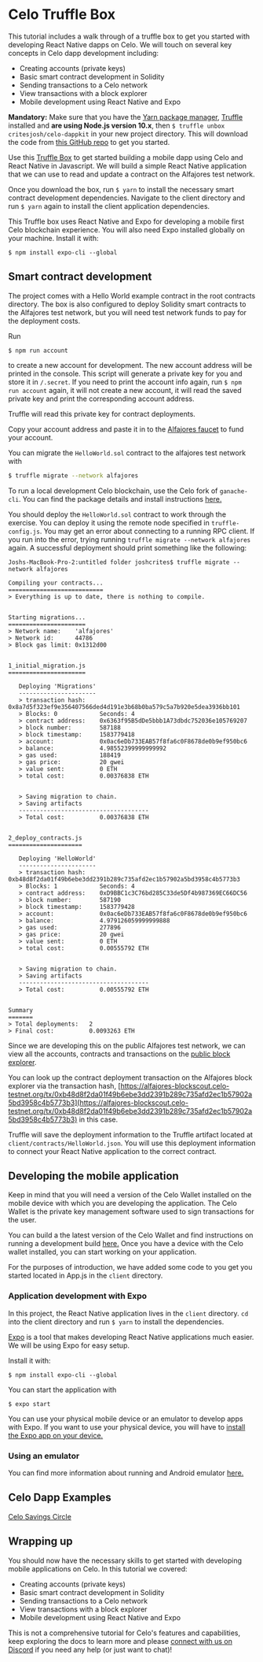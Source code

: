# Celo Truffle Box

This tutorial includes a walk through of a truffle box to get you started with developing React Native dapps on Celo. We will touch on several key concepts in Celo dapp development including:
 - Creating accounts (private keys)
 - Basic smart contract development in Solidity
 - Sending transactions to a Celo network
 - View transactions with a block explorer
 - Mobile development using React Native and Expo

**Mandatory:** Make sure that you have the [Yarn package manager](https://yarnpkg.com/), [Truffle](https://www.trufflesuite.com/truffle) installed and **are using Node.js version 10.x**, then `$ truffle unbox critesjosh/celo-dappkit` in your new project directory. This will download the code from [this GitHub repo](https://github.com/critesjosh/celo-dappkit) to get you started.

Use this [Truffle Box](https://www.trufflesuite.com/boxes) to get started building a mobile dapp using Celo and React Native in Javascript. We will build a simple React Native application that we can use to read and update a contract on the Alfajores test network.

Once you download the box, run `$ yarn` to install the necessary smart contract development dependencies. Navigate to the client directory and run `$ yarn` again to install the client application dependencies.

This Truffle box uses React Native and Expo for developing a mobile first Celo blockchain experience. You will also need Expo installed globally on your machine. Install it with:

```
$ npm install expo-cli --global
```

## Smart contract development

The project comes with a Hello World example contract in the root contracts directory. The box is also configured to deploy Solidity smart contracts to the Alfajores test network, but you will need test network funds to pay for the deployment costs. 

Run
```
$ npm run account
```
to create a new account for development. The new account address will be printed in the console. This script will generate a private key for you and store it in `/.secret`. If you need to print the account info again, run `$ npm run account` again, it will not create a new account, it will read the saved private key and print the corresponding account address. 

Truffle will read this private key for contract deployments. 

Copy your account address and paste it in to the [Alfajores faucet](https://celo.org/developers/faucet) to fund your account.

You can migrate the `HelloWorld.sol` contract to the alfajores test network with
```bash
$ truffle migrate --network alfajores
```
To run a local development Celo blockchain, use the Celo fork of `ganache-cli`. You can find the package details and install instructions [here.](https://www.npmjs.com/package/@celo/ganache-cli)

You should deploy the `HelloWorld.sol` contract to work through the exercise. You can deploy it using the remote node specified in `truffle-config.js`. You may get an error about connecting to a running RPC client. If you run into the error, trying running `truffle migrate --network alfajores` again. A successful deployment should print something like the following:

```
Joshs-MacBook-Pro-2:untitled folder joshcrites$ truffle migrate --network alfajores

Compiling your contracts...
===========================
> Everything is up to date, there is nothing to compile.


Starting migrations...
======================
> Network name:    'alfajores'
> Network id:      44786
> Block gas limit: 0x1312d00


1_initial_migration.js
======================

   Deploying 'Migrations'
   ----------------------
   > transaction hash:    0x8a7d5f323ef9e356407566ded4d191e3b68b0ba579c5a7b920e5dea3936bb101
   > Blocks: 0            Seconds: 4
   > contract address:    0x6363f95B5dDe5bbb1A73dbdc752036e105769207
   > block number:        587188
   > block timestamp:     1583779418
   > account:             0x0ac6eDb733EAB57f8fa6c0F8678de0b9ef950bc6
   > balance:             4.98552399999999992
   > gas used:            188419
   > gas price:           20 gwei
   > value sent:          0 ETH
   > total cost:          0.00376838 ETH


   > Saving migration to chain.
   > Saving artifacts
   -------------------------------------
   > Total cost:          0.00376838 ETH


2_deploy_contracts.js
=====================

   Deploying 'HelloWorld'
   ----------------------
   > transaction hash:    0xb48d8f2da01f49b6ebe3dd2391b289c735afd2ec1b57902a5bd3958c4b5773b3
   > Blocks: 1            Seconds: 4
   > contract address:    0xD9BBC1c3C76bd285C33de5Df4b987369EC66DC56
   > block number:        587190
   > block timestamp:     1583779428
   > account:             0x0ac6eDb733EAB57f8fa6c0F8678de0b9ef950bc6
   > balance:             4.979126059999999888
   > gas used:            277896
   > gas price:           20 gwei
   > value sent:          0 ETH
   > total cost:          0.00555792 ETH


   > Saving migration to chain.
   > Saving artifacts
   -------------------------------------
   > Total cost:          0.00555792 ETH


Summary
=======
> Total deployments:   2
> Final cost:          0.0093263 ETH
```
Since we are developing this on the public Alfajores test network, we can view all the accounts, contracts and transactions on the [public block explorer](https://alfajores-blockscout.celo-testnet.org/).

You can look up the contract deployment transaction on the Alfajores block explorer via the transaction hash, [https://alfajores-blockscout.celo-testnet.org/tx/0xb48d8f2da01f49b6ebe3dd2391b289c735afd2ec1b57902a5bd3958c4b5773b3](https://alfajores-blockscout.celo-testnet.org/tx/0xb48d8f2da01f49b6ebe3dd2391b289c735afd2ec1b57902a5bd3958c4b5773b3) in this case.

Truffle will save the deployment information to the Truffle artifact located at `client/contracts/HelloWorld.json`. You will use this deployment information to connect your React Native application to the correct contract.

## Developing the mobile application

Keep in mind that you will need a version of the Celo Wallet installed on the mobile device with which you are developing the application. The Celo Wallet is the private key management software used to sign transactions for the user. 

You can build a the latest version of the Celo Wallet and find instructions on running a development build [here.](https://github.com/celo-org/celo-monorepo/tree/master/packages/mobile) Once you have a device with the Celo wallet installed, you can start working on your application. 

For the purposes of introduction, we have added some code to you get you started located in App.js in the `client` directory.

### Application development with Expo

In this project, the React Native application lives in the `client` directory. `cd` into the client directory and run `$ yarn` to install the dependencies. 

[Expo](https://expo.io/) is a tool that makes developing React Native applications much easier. We will be using Expo for easy setup.

Install it with:
```
$ npm install expo-cli --global
```

You can start the application with
```
$ expo start
```

You can use your physical mobile device or an emulator to develop apps with Expo. If you want to use your physical device, you will have to [install the Expo app on your device.](https://expo.io/learn)

### Using an emulator

You can find more information about running and Android emulator [here.](https://developer.android.com/studio/run/emulator-commandline)

## Celo Dapp Examples

[Celo Savings Circle](https://github.com/celo-org/savings-circle-demo)

## Wrapping up

You should now have the necessary skills to get started with developing mobile applications on Celo. In this tutorial we covered:
 - Creating accounts (private keys)
 - Basic smart contract development in Solidity
 - Sending transactions to a Celo network
 - View transactions with a block explorer
 - Mobile development using React Native and Expo

This is not a comprehensive tutorial for Celo's features and capabilities, keep exploring the docs to learn more and please [connect with us on Discord](https://discord.gg/745Qntv) if you need any help (or just want to chat)!

